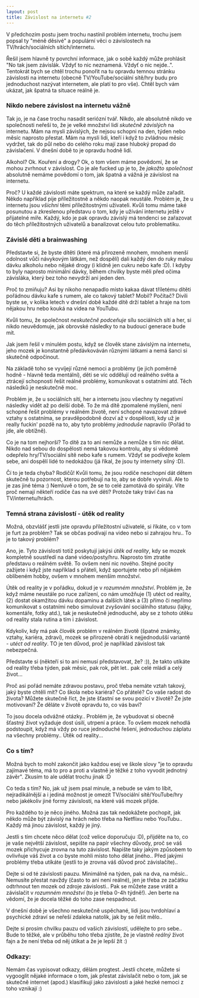 ```yaml
---
layout: post
title: Závislost na internetu #2
---
```


V předchozím postu jsem trochu nastínil problém internetu, trochu jsem popsal ty "méně děsivé" a populární věci o závislostech na TV/hrách/sociálních sítích/internetu.

Řešil jsem hlavně ty povrchní informace, jak o sobě každý může prohlásit "No tak jsem závislák. Vždyť to nic neznamená. Vždyť o nic nejde..". Tentokrát bych se chtěl trochu ponořit na tu opravdu temnou stránku závislosti na internetu (obecně TV/YouTube/sociální sítě/hry budu pro jednoduchost nazývat internetem, ale platí to pro vše). Chtěl bych vám ukázat, jak špatná ta situace reálně je.

### Nikdo nebere závislost na internetu vážně

Tak jo, je na čase trochu nasadit seriózní tvář. Nikdo, ale absolutně nikdo ve společnosti neřeší to, že je velké množství lidí _skutečně závislých_ na internetu. Mám na mysli závislých, že nejsou schopni na den, týden nebo měsíc naprosto přestat. Mám na mysli lidi, kteří i když to zvládnou měsíc vydržet, tak do půl nebo do celého roku mají zase hluboký propad do závislačení. V dnešní době to je opravdu hodně lidí.

Alkohol? Ok. Kouření a drogy? Ok, o tom všem máme povědomí, že se mohou zvrhnout v závislost. Co je ale fucked up je to, že _jakožto společnost_ absolutně nemáme povědomí o tom, jak špatná a vážná je závislost na internetu.

Proč? U každé závislosti máte spektrum, na které se každý může zařadit. Někdo například pije příležitostně a někdo naopak neustále. Problém je, že u internetu jsou _všichni_ těmi příležitostnými uživateli. Kvůli tomu máme také posunutou a zkreslenou představu o tom, kdy je užívání internetu ještě v přijatelné míře. Každý, kdo je pak opravdu závislý má tendenci se zařazovat do těch příležitostných uživatelů a banalizovat celou tuto problematiku.

### Závislé děti a brainwashing

Představte si, že byste dítěti (které má přirozeně mnohem, mnohem menší odolnost vůči návykovým látkám, než dospělí) dali každý den do ruky malou dávku alkoholu nebo nějaké drogy (i klidně jen cukru nebo kafe :D). I kdyby to byly naprosto minimální dávky, během chvilky byste měli před očima závisláka, který bez toho nevydrží ani jeden den.

Proč to zmiňuju? Asi by nikoho nenapadlo místo kakaa dávat tříletému dítěti pořádnou dávku kafe s rumem, ale co takový tablet? Mobil? Počítač? Divili byste se, v kolika letech v dnešní době každé dítě drží tablet a hraje na tom nějakou hru nebo kouká na videa na YouTubu.

Kvůli tomu, že společnost _neskutečně podceňuje_ sílu sociálních sítí a her, si nikdo neuvědomuje, jak obrovské následky to na budoucí generace bude mít.

Jak jsem řešil v minulém postu, když se člověk stane závislým na internetu, jeho mozek je konstantně předávkováván různými látkami a nemá šanci si skutečně odpočinout.

Na základě toho se vyvíjejí různé nemoci a problémy (je jich poměrně hodně - hlavně teda mentální), děti se víc oddělují od reálného světa a ztrácejí schopnosti řešit reálné problémy, komunikovat s ostatními atd. Těch následků je neskutečně moc.

Problém je, že u sociálních sítí, her a internetu jsou všechny ty negativní následky vidět až po delší době. To že má dítě zpomalené myšlení, není schopné řešit problémy v reálném životě, není schopné navazovat zdravé vztahy s ostatníma, se pravděpodobně dozví až v dospělosti, kdy už je really fuckin' pozdě na to, aby tyto problémy _jednoduše_ napravilo (Pořád to jde, ale obtížně).

Co je na tom nejhorší? To dítě za to ani nemůže a nemůže s tím nic dělat. Nikdo nad sebou do dospělosti nemá takovou kontrolu, aby si vědomě odepřelo hry/TV/sociální sítě nebo kafe s rumem. Vždyť se podívejte kolem sebe, ani dospělí lidé to nedokážou (já říkal, že jsou ty internety silný :D).

Čí to je teda chyba? Rodičů! Kvůli tomu, že jsou rodiče neschopní dát dětem skutečně tu pozornost, kterou potřebují na to, aby se dobře vyvinuli. Ale to je zas jiné téma :) Nemluvě o tom, že se to celé zamotává do spirály. Víte proč nemají někteří rodiče čas na své děti? Protože taky tráví čas na TV/internetu/hrách.

### Temná strana závislostí - útěk od reality

Možná, obzvlášť jestli jste opravdu příležitostní uživatelé, si říkáte, co v tom je furt za problém? Tak se občas podívají na video nebo si zahrajou hru.. To je to takový problém?

Ano, je. Tyto závislosti totiž poskytují jakýsi _útěk od reality_, kdy se mozek kompletně soustředí na dané video/posty/hru. Naprosto tím ztratíte představu o reálném světě. To ovšem není nic nového. Stejné pocity zažijete i když jste například s přáteli, když sportujete nebo při nějakém oblíbeném hobby, ovšem v mnohem menším množství.

Útěk od reality je v pořádku, dokud je v _rozumném množství_. Problém je, že když máme neustále po ruce zařízení, co nám umožňuje (1) utéct od reality, (2) dostat okamžitou dávku dopaminu a dalších látek a (3) přímo či nepřímo komunikovat s ostatními nebo simulovat zvyšování sociálního statusu (lajky, komentáře, fotky atd.), tak je neskutečně jednoduché, aby se z tohoto útěku od reality stala rutina a tím i závislost.

Kdykoliv, kdy má pak člověk problém v reálném životě (špatné známky, vztahy, kariéra, zdraví), mozek se přirozeně obrátí k nejjednodušší variantě - _utéct od reality_. TO je ten důvod, proč je například závislost tak nebezpečná.

Představte si (někteří si to ani nemusí představovat, že? :)), že takto utíkáte od reality třeba týden, pak měsíc, pak rok, pět let.. pak celé mládí a celý život...

Proč asi pořád nemáte zdravou postavu, proč třeba nemáte vztah takový, jaký byste chtěli mít? Co škola nebo kariéra? Co přátelé? Co vaše radost do života? Můžete skutečně říct, že jste šťastní se svou pozicí v životě? Že jste motivovaní? Že děláte v životě opravdu to, co vás baví?

To jsou docela odvážné otázky.. Problém je, že vybudovat si obecně šťastný život vyžaduje dost úsilí, utrpení a práce. To ovšem mozek nehodlá podstoupit, když má vždy po ruce jednoduché řešení, jednoduchou záplatu na všechny problémy.. Útěk od reality...

### Co s tím?

Možná bych to mohl zakončit jako každou esej ve škole slovy "je to opravdu zajímavé téma, má to pro a proti a vlastně je těžké z toho vyvodit jednotný závěr". Zkusím to ale udělat trochu jinak :D

Co teda s tím? No, jak už jsem psal minule, a nebude se vám to líbit, nejradikálnější a i jediná možnost je omezit TV/sociální sítě/YouTube/hry nebo jakékoliv jiné formy závislosti, na které váš mozek přijde.

Pro každého to je něco jiného. Možná zas tak nedokážete pochopit, jak někdo může být závislý na hrách nebo třeba na Netflixu nebo YouTubu.. Každý má jinou závislost, každý je jiný.

Jestli s tím chcete něco dělat (což velice doporučuju :D), přijděte na to, co je vaše největší závislost, sepište na papír všechny důvody, proč se váš mozek přichycuje zrovna na tuto závislost. Napište taky jakým způsobem to ovlivňuje váš život a co byste mohli místo toho dělat jiného.. Před jakými problémy třeba utíkáte (jestli to je zrovna váš důvod proč závislačíte)..

Dejte si od té závislosti pauzu. Minimálně na týden, pak na dva, na měsíc.. Nemusíte přestat navždy (často to ani není reálné), jen je třeba ze začátku odtrhnout ten mozek od zdroje závislosti.. Pak se můžete zase vrátit a závislačit v _rozumném množství_ (to je třeba 0-4h týdně!). Jen berte na vědomí, že je docela těžké do toho zase nespadnout.

V dnešní době je všechno neskutečně uspěchané, lidi jsou tvrdohlaví a psychické zdraví se neřeší zdaleka natolik, jak by se řešit mělo..

Dejte si prosím chvilku pauzu od vašich závislostí, udělejte to pro sebe.. Bude to těžké, ale v průběhu toho třeba zjistíte, že je vlastně _reálný_ život fajn a že není třeba od něj útíkat a že je lepší žít :)

### Odkazy:

Nemám čas vypisovat odkazy, dělám progtest. Jestli chcete, můžete si vygooglit nějaké informace o tom, jak přestat závislačit nebo o tom, jak se skutečně internet (apod.) klasifikují jako závislosti a jaké hezké nemoci z toho vznikají :)
